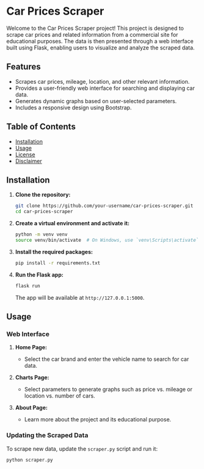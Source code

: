 # Car Prices Scraper

Welcome to the Car Prices Scraper project! This project is designed to scrape car prices and related information from a commercial site for educational purposes. The data is then presented through a web interface built using Flask, enabling users to visualize and analyze the scraped data.

## Features

- Scrapes car prices, mileage, location, and other relevant information.
- Provides a user-friendly web interface for searching and displaying car data.
- Generates dynamic graphs based on user-selected parameters.
- Includes a responsive design using Bootstrap.

## Table of Contents

- [Installation](#installation)
- [Usage](#usage)
- [License](#license)
- [Disclaimer](#disclaimer)

## Installation

1. **Clone the repository:**

    ```bash
    git clone https://github.com/your-username/car-prices-scraper.git
    cd car-prices-scraper
    ```

2. **Create a virtual environment and activate it:**

    ```bash
    python -m venv venv
    source venv/bin/activate  # On Windows, use `venv\Scripts\activate`
    ```

3. **Install the required packages:**

    ```bash
    pip install -r requirements.txt
    ```

4. **Run the Flask app:**

    ```bash
    flask run
    ```

    The app will be available at `http://127.0.0.1:5000`.

## Usage

### Web Interface

1. **Home Page:**
   - Select the car brand and enter the vehicle name to search for car data.

2. **Charts Page:**
   - Select parameters to generate graphs such as price vs. mileage or location vs. number of cars.

3. **About Page:**
   - Learn more about the project and its educational purpose.

### Updating the Scraped Data

To scrape new data, update the `scraper.py` script and run it:

```bash
python scraper.py
